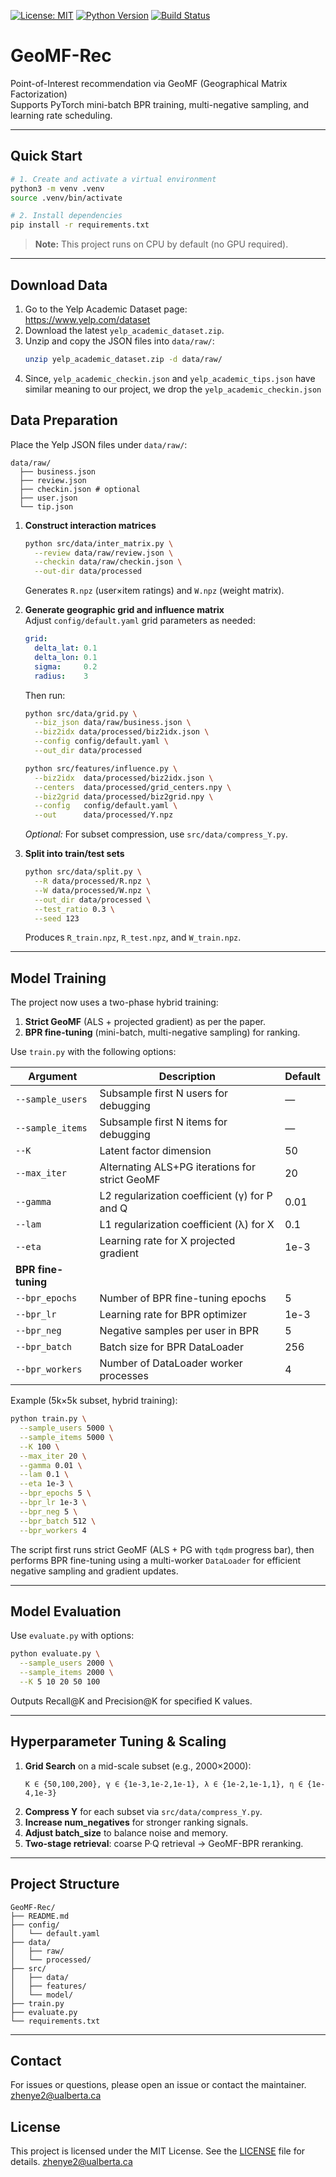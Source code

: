 [![License: MIT](https://img.shields.io/badge/License-MIT-yellow.svg)](LICENSE)
[![Python Version](https://img.shields.io/badge/python-3.8%2B-blue.svg)]()
[![Build Status](https://img.shields.io/badge/build-passing-brightgreen.svg)]()

# GeoMF-Rec

Point-of-Interest recommendation via GeoMF (Geographical Matrix Factorization)  
Supports PyTorch mini-batch BPR training, multi-negative sampling, and learning rate scheduling.

---

## Quick Start

```bash
# 1. Create and activate a virtual environment
python3 -m venv .venv
source .venv/bin/activate

# 2. Install dependencies
pip install -r requirements.txt
```

> **Note:** This project runs on CPU by default (no GPU required).

---

## Download Data

1. Go to the Yelp Academic Dataset page:  
   https://www.yelp.com/dataset  
2. Download the latest `yelp_academic_dataset.zip`.  
3. Unzip and copy the JSON files into `data/raw/`:
   ```bash
   unzip yelp_academic_dataset.zip -d data/raw/
4. Since,  `yelp_academic_checkin.json` and `yelp_academic_tips.json` have similar meaning to our project, we drop the `yelp_academic_checkin.json`

## Data Preparation

Place the Yelp JSON files under `data/raw/`:
```
data/raw/
  ├── business.json
  ├── review.json
  ├── checkin.json # optional
  ├── user.json
  └── tip.json    
```

1. **Construct interaction matrices**  
   ```bash
   python src/data/inter_matrix.py \
     --review data/raw/review.json \
     --checkin data/raw/checkin.json \
     --out-dir data/processed
   ```
   Generates `R.npz` (user×item ratings) and `W.npz` (weight matrix).

2. **Generate geographic grid and influence matrix**  
   Adjust `config/default.yaml` grid parameters as needed:
   ```yaml
   grid:
     delta_lat: 0.1
     delta_lon: 0.1
     sigma:     0.2
     radius:    3
   ```
   Then run:
   ```bash
   python src/data/grid.py \
     --biz_json data/raw/business.json \
     --biz2idx data/processed/biz2idx.json \
     --config config/default.yaml \
     --out_dir data/processed

   python src/features/influence.py \
     --biz2idx  data/processed/biz2idx.json \
     --centers  data/processed/grid_centers.npy \
     --biz2grid data/processed/biz2grid.npy \
     --config   config/default.yaml \
     --out      data/processed/Y.npz
   ```
   *Optional:* For subset compression, use `src/data/compress_Y.py`.

3. **Split into train/test sets**  
   ```bash
   python src/data/split.py \
     --R data/processed/R.npz \
     --W data/processed/W.npz \
     --out_dir data/processed \
     --test_ratio 0.3 \
     --seed 123
   ```
   Produces `R_train.npz`, `R_test.npz`, and `W_train.npz`.

---

## Model Training

The project now uses a two-phase hybrid training:
1. **Strict GeoMF** (ALS + projected gradient) as per the paper.
2. **BPR fine-tuning** (mini-batch, multi-negative sampling) for ranking.

Use `train.py` with the following options:

| Argument           | Description                                           | Default |
|--------------------|-------------------------------------------------------|---------|
| `--sample_users`   | Subsample first N users for debugging                 | —       |
| `--sample_items`   | Subsample first N items for debugging                 | —       |
| `--K`              | Latent factor dimension                               | 50      |
| `--max_iter`       | Alternating ALS+PG iterations for strict GeoMF        | 20      |
| `--gamma`          | L2 regularization coefficient (γ) for P and Q         | 0.01    |
| `--lam`            | L1 regularization coefficient (λ) for X               | 0.1     |
| `--eta`            | Learning rate for X projected gradient                | 1e-3    |
| **BPR fine-tuning**|||| 
| `--bpr_epochs`     | Number of BPR fine-tuning epochs                      | 5       |
| `--bpr_lr`         | Learning rate for BPR optimizer                       | 1e-3    |
| `--bpr_neg`        | Negative samples per user in BPR                      | 5       |
| `--bpr_batch`      | Batch size for BPR DataLoader                         | 256     |
| `--bpr_workers`    | Number of DataLoader worker processes                 | 4       |

Example (5k×5k subset, hybrid training):

```bash
python train.py \
  --sample_users 5000 \
  --sample_items 5000 \
  --K 100 \
  --max_iter 20 \
  --gamma 0.01 \
  --lam 0.1 \
  --eta 1e-3 \
  --bpr_epochs 5 \
  --bpr_lr 1e-3 \
  --bpr_neg 5 \
  --bpr_batch 512 \
  --bpr_workers 4
```

The script first runs strict GeoMF (ALS + PG with `tqdm` progress bar), then performs BPR fine-tuning using a multi-worker `DataLoader` for efficient negative sampling and gradient updates.

---

## Model Evaluation

Use `evaluate.py` with options:

```bash
python evaluate.py \
  --sample_users 2000 \
  --sample_items 2000 \
  --K 5 10 20 50 100
```

Outputs Recall@K and Precision@K for specified K values.

---

## Hyperparameter Tuning & Scaling

1. **Grid Search** on a mid-scale subset (e.g., 2000×2000):
   ```
   K ∈ {50,100,200}, γ ∈ {1e-3,1e-2,1e-1}, λ ∈ {1e-2,1e-1,1}, η ∈ {1e-4,1e-3}
   ```
2. **Compress Y** for each subset via `src/data/compress_Y.py`.
3. **Increase num_negatives** for stronger ranking signals.
4. **Adjust batch_size** to balance noise and memory.
5. **Two-stage retrieval**: coarse P·Q retrieval → GeoMF-BPR reranking.

---

## Project Structure

```
GeoMF-Rec/
├── README.md
├── config/
│   └── default.yaml
├── data/
│   ├── raw/
│   └── processed/
├── src/
│   ├── data/
│   ├── features/
│   └── model/
├── train.py
├── evaluate.py
└── requirements.txt
```

---

## Contact

For issues or questions, please open an issue or contact the maintainer.  
zhenye2@ualberta.ca 


## License

This project is licensed under the MIT License. See the [LICENSE](LICENSE) file for details.
zhenye2@ualberta.ca